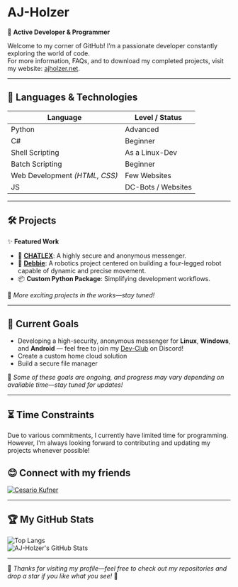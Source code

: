 # **AJ-Holzer**
🚀 **Active Developer & Programmer**

Welcome to my corner of GitHub! I’m a passionate developer constantly exploring the world of code.<br>
For more information, FAQs, and to download my completed projects, visit my website: [ajholzer.net](https://ajholzer.net).

---

## 🌟 Languages & Technologies
| Language                                  | Level / Status     |
| ----------------------------------------- | ------------------ |
| Python                                    | Advanced           |
| C#                                        | Beginner           |
| Shell Scripting                           | As a Linux-Dev     |
| Batch Scripting                           | Beginner           |
| Web Development *(HTML, CSS)*             | Few Websites       |
| JS                                        | DC-Bots / Websites |

---

## 🛠️ Projects
✨ **Featured Work**
- 📰 **[CHATLEX](https://github.com/AJ-Holzer/CHATLEX)**: A highly secure and anonymous messenger.
- 🤖 **[Debbie](https://github.com/ckfnr/Projekt-Debbie)**: A robotics project centered on building a four-legged robot capable of dynamic and precise movement.
- 📦 **Custom Python Package**: Simplifying development workflows.

📌 _More exciting projects in the works—stay tuned!_

---

## 🏁 Current Goals
- Developing a high-security, anonymous messenger for **Linux**, **Windows**, and **Android** — feel free to join my [Dev-Club](https://discord.gg/kDwsjn9U8F) on Discord!
- Create a custom home cloud solution
- Build a secure file manager

📌 _Some of these goals are ongoing, and progress may vary depending on available time—stay tuned for updates!_

---

## ⏳ Time Constraints
Due to various commitments, I currently have limited time for programming. However, I'm always looking forward to contributing and updating my projects whenever possible!

## 😊 Connect with my friends
[![Cesario Kufner](https://img.shields.io/badge/GitHub-Cesario%20Kufner-lightgrey?style=flat&logo=github)](https://github.com/ckfnr)

---

## 🏆 My GitHub Stats
![Top Langs](https://github-readme-stats.vercel.app/api/top-langs/?username=AJ-Holzer&layout=compact&theme=radical)<br>
![AJ-Holzer's GitHub Stats](https://github-readme-stats.vercel.app/api?username=AJ-Holzer&show_icons=true&theme=radical)


---

🎉 _Thanks for visiting my profile—feel free to check out my repositories and drop a star if you like what you see!_ 🚀


<!-- No bugs were harmed in the making of my projects. Probably. -->

